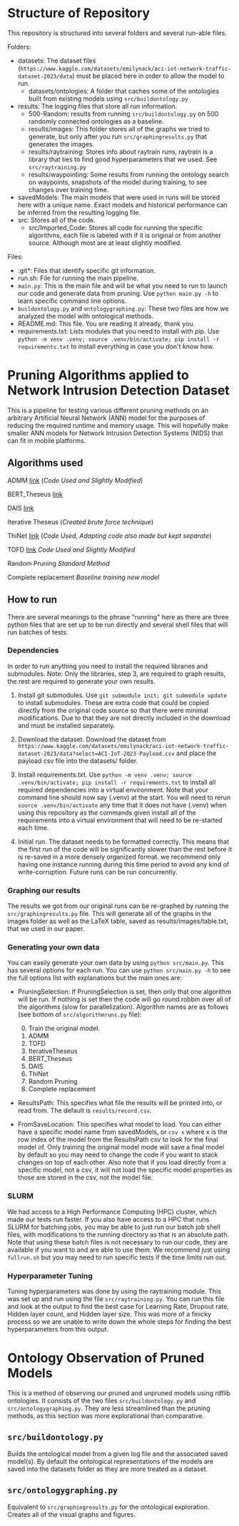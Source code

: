 # Structure of Repository

This repository is structured into several folders and several run-able files.

Folders:
- datasets: The dataset files (`https://www.kaggle.com/datasets/emilynack/aci-iot-network-traffic-dataset-2023/data`) must be placed here in order to allow the model to run.
    - datasets/ontologies: A folder that caches some of the ontologies built from existing models using `src/buildontology.py`
- results: The logging files that store all run information.
    - 500-Random: results from running `src/buildontology.py` on 500 randomly connected ontologies as a baseline. 
    - results/images: This folder stores all of the graphs we tried to generate, but only after you run `src/graphingresults.py` that generates the images.
    - results/raytraining: Stores info about raytrain runs, raytrain is a library that ties to find good hyperparameters that we used. See `src/raytraining.py`
    - results/waypointing: Some results from running the ontology search on waypoints, snapshots of the model during training, to see changes over training time.
- savedModels: The main models that were used in runs will be stored here with a unique name. Exact models and historical performance can be inferred from the resulting logging file.
- src: Stores all of the code.
    - src/Imported_Code: Stores all code for running the specific algorithms, each file is labeled with if it is original or from another source. Although most are at least slightly modified.

Files:
- .git*: Files that identify specific git information.
- run.sh: File for running the main pipeline.
- `main.py`: This is the main file and will be what you need to run to launch our code and generate data from pruning. Use `python main.py -h` to learn specific command line options.
- `buildontology.py` and `ontologygraphing.py`: These two files are how we analyzed the model with ontological methods.
- README.md: This file. You are reading it already, thank you.
- requirements.txt: Lists modules that you need to install with pip. Use `python -m venv .venv; source .venv/bin/activate; pip install -r requirements.txt` to install everything in case you don't know how.


# Pruning Algorithms applied to Network Intrusion Detection Dataset

This is a pipeline for testing various different pruning methods on an arbitrary Artificial Neural Network (ANN) model for the purposes of reducing the required runtime and memory usage. This will hopefully make smaller ANN models for Network Intrusion Detection Systems (NIDS) that can fit in mobile platforms.

## Algorithms used

ADMM [link](https://github.com/leegs52/admm_joint_pruning) (*Code Used and Slightly Modified*)

BERT_Theseus [link](https://arxiv.org/pdf/2002.02925)

DAIS [link](https://arxiv.org/pdf/2011.02166)

Iterative Theseus (*Created brute force technique*)

ThiNet [link](https://github.com/Roll920/ThiNet_Code/tree/master) (*Code Used, Adapting code also made but kept separate*)

TOFD [link](https://github.com/ArchipLab-LinfengZhang/Task-Oriented-Feature-Distillation/commit/fcfd4be5ff773d2d27adccdc7df206cdf502800e) *Code Used and Slightly Modified*

Random Pruning *Standard Method*

Complete replacement *Baseline training new model*


## How to run

There are several meanings to the phrase "running" here as there are three python files that are set up to be run directly and several shell files that will run batches of tests.

### Dependencies

In order to run anything you need to install the required libraries and submodules.
Note: Only the libraries, step 3, are required to graph results, the rest are required to generate your own results.

1. Install git submodules. Use `git submodule init; git submodule update` to install submodules. These are extra code that could be copied directly from the original code source so that there were minimal modifications. Due to that they are not directly included in the download and must be installed separately.

2. Download the dataset. Download the dataset from `https://www.kaggle.com/datasets/emilynack/aci-iot-network-traffic-dataset-2023/data?select=ACI-IoT-2023-Payload.csv` and place the payload csv file into the datasets/ folder.

3. Install requirements.txt. Use `python -m venv .venv; source .venv/bin/activate; pip install -r requirements.txt` to install all required dependencies into a virtual environment. Note that your command line should now say (.venv) at the start. You will need to rerun `source .venv/bin/activate` any time that it does not have (.venv) when using this repository as the commands given install all of the requirements into a virtual environment that will need to be re-started each time. 

4. Initial run. The dataset needs to be formatted correctly. This means that the first run of the code will be significantly slower than the rest before it is re-saved in a more densely organized format. we recommend only having one instance running during this time period to avoid any kind of write-corruption. Future runs can be run concurrently. 

### Graphing our results

The results we got from our original runs can be re-graphed by running the `src/graphingresults.py` file. This will generate all of the graphs in the images folder as well as the LaTeX table, saved as results/images/table.txt, that we used in our paper.

### Generating your own data

You can easily generate your own data by using `python src/main.py`. This has several options for each run. You can use `python src/main.py -h` to see the full options list with explanations but the main ones are:

- PruningSelection: If PruningSelection is set, then only that one algorithm will be run. If nothing is set then the code will go round robbin over all of the algorithms (slow for parallelization). Algorithm names are as follows (see bottom of `src/algorithmruns.py` file):

    0. Train the original model.
    1. ADMM
    2. TOFD
    3. IterativeTheseus
    4. BERT_Theseus
    5. DAIS
    6. ThiNet
    7. Random Pruning
    8. Complete replacement
- ResultsPath: This specifies what file the results will be printed into, or read from. The default is `results/record.csv`.
- FromSaveLocation: This specifies what model to load. You can either have a specific model name from savedModels, or `csv x` where x is the row index of the model from the ResultsPath csv to look for the final model of. Only training the original model mode will save a final model by default so you may need to change the code if you want to stack changes on top of each other. Also note that if you load directly from a specific model, not a csv, it will not load the specific model properties as those are stored in the csv, not the model file.

### SLURM

We had access to a High Performance Computing (HPC) cluster, which made our tests run faster. If you also have access to a HPC that runs SLURM for batching jobs, you may be able to just run our batch job shell files, with modifications to the running directory as that is an absolute path. Note that using these batch files is not necessary to run our code, they are available if you want to and are able to use them. We recommend just using `fullrun.sh` but you may need to run specific tests if the time limits run out.

### Hyperparameter Tuning

Tuning hyperparameters was done by using the raytraining module. This was set up and run using the file `src/raytraining.py`. You can run this file and look at the output to find the best case for Learning Rate, Dropout rate, Hidden layer count, and Hidden layer size. This was more of a finicky process so we are unable to write down the whole steps for finding the best hyperparameters from this output.


# Ontology Observation of Pruned Models

This is a method of observing our pruned and unpruned models using rdflib ontologies. It consists of the two files `src/buildontology.py` and `src/ontologygraphing.py`. They are less streamlined than the pruning methods, as this section was more explorational than comparative. 

## `src/buildontology.py`

Builds the ontological model from a given log file and the associated saved model(s). By default the ontological representations of the models are saved into the datasets folder as they are more treated as a dataset. 

## `src/ontologygraphing.py`

Equivalent to `src/graphingresults.py` for the ontological exploration. Creates all of the visual graphs and figures.